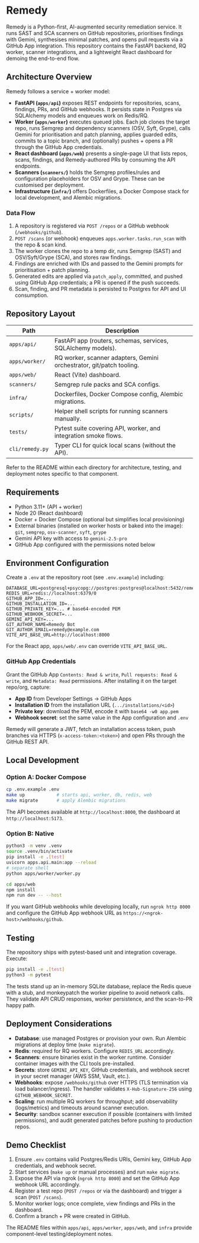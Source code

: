 # Remedy

Remedy is a Python-first, AI-augmented security remediation service. It runs SAST and SCA scanners on GitHub repositories, prioritises findings with Gemini, synthesises minimal patches, and opens pull requests via a GitHub App integration. This repository contains the FastAPI backend, RQ worker, scanner integrations, and a lightweight React dashboard for demoing the end-to-end flow.

## Architecture Overview

Remedy follows a service + worker model:

- **FastAPI (`apps/api`)** exposes REST endpoints for repositories, scans, findings, PRs, and GitHub webhooks. It persists state in Postgres via SQLAlchemy models and enqueues work on Redis/RQ.
- **Worker (`apps/worker`)** executes queued jobs. Each job clones the target repo, runs Semgrep and dependency scanners (OSV, Syft, Grype), calls Gemini for prioritisation and patch planning, applies guarded edits, commits to a topic branch, and (optionally) pushes + opens a PR through the GitHub App credentials.
- **React dashboard (`apps/web`)** presents a single-page UI that lists repos, scans, findings, and Remedy-authored PRs by consuming the API endpoints.
- **Scanners (`scanners/`)** holds the Semgrep profiles/rules and configuration placeholders for OSV and Grype. These can be customised per deployment.
- **Infrastructure (`infra/`)** offers Dockerfiles, a Docker Compose stack for local development, and Alembic migrations.

### Data Flow

1. A repository is registered via `POST /repos` or a GitHub webhook (`/webhooks/github`).
2. `POST /scans` (or webhook) enqueues `apps.worker.tasks.run_scan` with the repo & scan kind.
3. The worker clones the repo to a temp dir, runs Semgrep (SAST) and OSV/Syft/Grype (SCA), and stores raw findings.
4. Findings are enriched with IDs and passed to the Gemini prompts for prioritisation + patch planning.
5. Generated edits are applied via `patch_apply`, committed, and pushed using GitHub App credentials; a PR is opened if the push succeeds.
6. Scan, finding, and PR metadata is persisted to Postgres for API and UI consumption.

## Repository Layout

| Path | Description |
|------|-------------|
| `apps/api/` | FastAPI app (routers, schemas, services, SQLAlchemy models). |
| `apps/worker/` | RQ worker, scanner adapters, Gemini orchestrator, git/patch tooling. |
| `apps/web/` | React (Vite) dashboard. |
| `scanners/` | Semgrep rule packs and SCA configs. |
| `infra/` | Dockerfiles, Docker Compose config, Alembic migrations. |
| `scripts/` | Helper shell scripts for running scanners manually. |
| `tests/` | Pytest suite covering API, worker, and integration smoke flows. |
| `cli/remedy.py` | Typer CLI for quick local scans (without the API). |

Refer to the README within each directory for architecture, testing, and deployment notes specific to that component.

## Requirements

- Python 3.11+ (API + worker)
- Node 20 (React dashboard)
- Docker + Docker Compose (optional but simplifies local provisioning)
- External binaries (installed on worker hosts or baked into the image): `git`, `semgrep`, `osv-scanner`, `syft`, `grype`
- Gemini API key with access to `gemini-2.5-pro`
- GitHub App configured with the permissions noted below

## Environment Configuration

Create a `.env` at the repository root (see `.env.example`) including:

```
DATABASE_URL=postgresql+psycopg://postgres:postgres@localhost:5432/remedy
REDIS_URL=redis://localhost:6379/0
GITHUB_APP_ID=...
GITHUB_INSTALLATION_ID=...
GITHUB_PRIVATE_KEY=... # base64-encoded PEM
GITHUB_WEBHOOK_SECRET=...
GEMINI_API_KEY=...
GIT_AUTHOR_NAME=Remedy Bot
GIT_AUTHOR_EMAIL=remedy@example.com
VITE_API_BASE_URL=http://localhost:8000
```

For the React app, `apps/web/.env` can override `VITE_API_BASE_URL`.

### GitHub App Credentials

Grant the GitHub App `Contents: Read & write`, `Pull requests: Read & write`, and `Metadata: Read` permissions. After installing it on the target repo/org, capture:

- **App ID** from Developer Settings → GitHub Apps
- **Installation ID** from the installation URL (`.../installations/<id>`)
- **Private key**: download the PEM, encode it with `base64 -w0 app.pem`
- **Webhook secret**: set the same value in the App configuration and `.env`

Remedy will generate a JWT, fetch an installation access token, push branches via HTTPS (`x-access-token:<token>`) and open PRs through the GitHub REST API.

## Local Development

### Option A: Docker Compose

```bash
cp .env.example .env
make up            # starts api, worker, db, redis, web
make migrate       # apply Alembic migrations
```

The API becomes available at `http://localhost:8000`, the dashboard at `http://localhost:5173`.

### Option B: Native

```bash
python3 -m venv .venv
source .venv/bin/activate
pip install -e .[test]
uvicorn apps.api.main:app --reload
# separate shell
python apps/worker/worker.py

cd apps/web
npm install
npm run dev -- --host
```

If you want GitHub webhooks while developing locally, run `ngrok http 8000` and configure the GitHub App webhook URL as `https://<ngrok-host>/webhooks/github`.

## Testing

The repository ships with pytest-based unit and integration coverage. Execute:

```bash
pip install -e .[test]
python3 -m pytest
```

The tests stand up an in-memory SQLite database, replace the Redis queue with a stub, and monkeypatch the worker pipeline to avoid network calls. They validate API CRUD responses, worker persistence, and the scan-to-PR happy path.

## Deployment Considerations

- **Database**: use managed Postgres or provision your own. Run Alembic migrations at deploy time (`make migrate`).
- **Redis**: required for RQ workers. Configure `REDIS_URL` accordingly.
- **Scanners**: ensure binaries exist in the worker runtime. Consider container images with the CLI tools pre-installed.
- **Secrets**: store `GEMINI_API_KEY`, GitHub credentials, and webhook secret in your secret manager (AWS SSM, Vault, etc.).
- **Webhooks**: expose `/webhooks/github` over HTTPS (TLS termination via load balancer/ingress). The handler validates `X-Hub-Signature-256` using `GITHUB_WEBHOOK_SECRET`.
- **Scaling**: run multiple RQ workers for throughput; add observability (logs/metrics) and timeouts around scanner execution.
- **Security**: sandbox scanner execution if possible (containers with limited permissions), and audit generated patches before pushing to production repos.

## Demo Checklist

1. Ensure `.env` contains valid Postgres/Redis URIs, Gemini key, GitHub App credentials, and webhook secret.
2. Start services (`make up` or manual processes) and run `make migrate`.
3. Expose the API via ngrok (`ngrok http 8000`) and set the GitHub App webhook URL accordingly.
4. Register a test repo (`POST /repos` or via the dashboard) and trigger a scan (`POST /scans`).
5. Monitor worker logs; once complete, view findings and PRs in the dashboard.
6. Confirm a branch + PR were created in GitHub.

The README files within `apps/api`, `apps/worker`, `apps/web`, and `infra` provide component-level testing/deployment notes.
